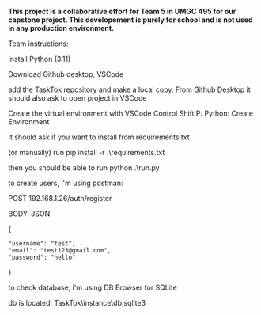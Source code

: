 **This project is a collaborative effort for Team 5 in UMGC 495 for our capstone project. This developement is purely for school and is not used in any production environment.**

Team instructions: 

Install Python (3.11)

Download Github desktop, VSCode

add the TaskTok repository and make a local copy. From Github Desktop it should also ask to open project in VSCode

Create the virtual environment with VSCode Control Shift P: Python: Create Environment

It should ask if you want to install from requirements.txt

(or manually)
run pip install -r .\requirements.txt

then you should be able to run python .\run.py



to create users, i'm using postman:

POST 192.168.1.26/auth/register

BODY: JSON

{

    "username": "test",
    "email": "test123@gmail.com",
    "password": "hello"


}


to check database, i'm using DB Browser for SQLite

db is located: TaskTok\instance\db.sqlite3
